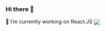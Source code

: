 ### Hi there 👋
🔭 I’m currently working on React.JS
<img align="center" src="https://github-readme-stats.vercel.app/api/<CARD_TYPE>/?username=<USERNAME>&theme=<THEME_NAME>" />

<!--
**Oleva-abr/Oleva-abr** is a ✨ _special_ ✨ repository because its `README.md` (this file) appears on your GitHub profile.

Here are some ideas to get you started:

- 🔭 I’m currently working on ...
- 🌱 I’m currently learning ...
- 👯 I’m looking to collaborate on ...
- 🤔 I’m looking for help with ...
- 💬 Ask me about ...
- 📫 How to reach me: ...
- 😄 Pronouns: ...
- ⚡ Fun fact: ...
-->
